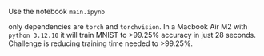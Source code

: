 Use the notebook `main.ipynb`

only dependencies are `torch` and `torchvision`. In a Macbook Air M2 with `python 3.12.10` it will train MNIST to >99.25% accuracy in just 28 seconds. Challenge is reducing training time needed to >99.25%.